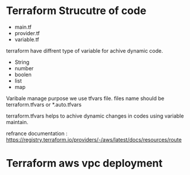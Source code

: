 # Terraform Strucutre of code 

- main.tf 
- provider.tf 
- variable.tf 

terraform have diffrent type of variable for achive dynamic code. 

- String 
- number 
- boolen 
- list 
- map 


Varibale manage purpose we use tfvars file. 
files name should be terraform.tfvars or *.auto.tfvars

terraform.tfvars helps to achive dynamic changes in codes using variable maintain.

refrance documentation : https://registry.terraform.io/providers/-/aws/latest/docs/resources/route

# Terraform aws vpc deployment 